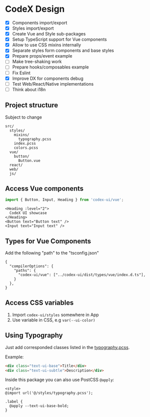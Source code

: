 # CodeX Design

- [x] Components import/export
- [x] Styles import/export
- [x] Create Vue and Style sub-packages
- [x] Setup TypeScript support for Vue components
- [x] Allow to use CSS mixins internally
- [x] Separate styles form components and base styles
- [x] Prepare props/event example
- [ ] Make tree-shaking work
- [ ] Prepare hooks/composables example
- [ ] Fix Eslint
- [x] Improve DX for components debug
- [ ] Test Web/React/Native implementations
- [ ] Think about i18n

## Project structure

Subject to change

```
src/
  styles/
    mixins/
      typography.pcss
    index.pcss
    colors.pcss
  vue/
    button/
      Button.vue
  react/
  web/
  js/
```

## Access Vue components

```ts
import { Button, Input, Heading } from 'codex-ui/vue';
```

```vue
<Heading :level="2">
  CodeX UI showcase
</Heading>
<Button text="Button text" />
<Input text="Input text" />
```

## Types for Vue Components

Add the following "path" to the "tsconfig.json"

```
{
  "compilerOptions": {
    "paths": {
      "codex-ui/vue": ["../codex-ui/dist/types/vue/index.d.ts"],
    }
  },
}

```

## Access CSS variables

1. Import `codex-ui/styles` somewhere in App
2. Use variable in CSS, e.g `var(--ui-color)`

## Using Typography

Just add corresponded classes listed in the [typography.pcss](./src/styles/typography.pcss).

Example:

```html
<div class="text-ui-base">Title</div>
<div class="text-ui-subtle">Description</div>
```

Inside this package you can also use PostCSS `@apply`:

```
<style>
@import url('@/styles/typography.pcss');

.label {
  @apply --text-ui-base-bold;
}
```
